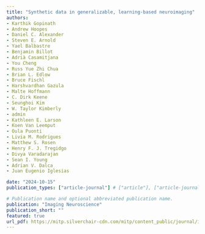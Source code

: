 ```yaml
---
title: "Synthetic data in generalizable, learning-based neuroimaging"
authors:
- Karthik Gopinath
- Andrew Hoopes
- Daniel C. Alexander
- Steven E. Arnold
- Yael Balbastre
- Benjamin Billot
- Adrià Casamitjana
- You Cheng
- Russ Yue Zhi Chua
- Brian L. Edlow
- Bruce Fischl
- Harshvardhan Gazula
- Malte Hoffmann
- C. Dirk Keene
- Seunghoi Kim
- W. Taylor Kimberly
- admin
- Kathleen E. Larson
- Koen Van Leemput
- Oula Puonti
- Livia M. Rodrigues
- Matthew S. Rosen
- Henry F. J. Tregidgo
- Divya Varadarajan
- Sean I. Young
- Adrian V. Dalca
- Juan Eugenio Iglesias

date: "2024-10-15"
publication_types: ["article-journal"] # ["article"], ["article-journal"] or ['paper-conference']

# Publication name and optional abbreviated publication name.
publication: "Imaging Neuroscience"
publication_short: ""
featured: true
url_pdf: https://mitp.silverchair-cdn.com/mitp/content_public/journal/imag/2/10.1162_imag_a_00337/3/imag_a_00337.pdf?Expires=1744028254&Signature=ewKrb90ep3EvuzDG~X8tFN6mlwHB4ayeGDlrgRSTivtLT7lRVqexDmlp8ilaZH~a0ujV4dnsPmcLbyQld6dCOqycJprwfpC9QWWHFAfVMn3WJm-95vWzNBWtj29mxTXvDaSr4X8anQ4X3wrgeXZqxVwlEmcINfmbGBFRdw3V~joS1CjYTFzTRH3LpBGXSkzXuzHKFRSRrYgYdUzW2L-j-wTP8D1TNqBOvOeEqapjGLp401m4xbIesq~1~KE0x~5niSSIkCeXB4U8eLdCKUKD2ip~UTu~f~56TOEnGe8HOXWRc51xFf3IwiAucyXtEU~DxAdIQ-8Nj2o3mLxQUJkzng__&Key-Pair-Id=APKAIE5G5CRDK6RD3PGA
---
```

